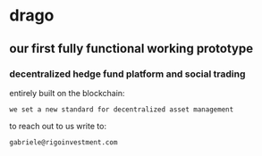 # drago

## our first fully functional working prototype

### decentralized hedge fund platform and social trading

entirely built on the blockchain:
```
we set a new standard for decentralized asset management
```

to reach out to us write to:
```
gabriele@rigoinvestment.com
```



